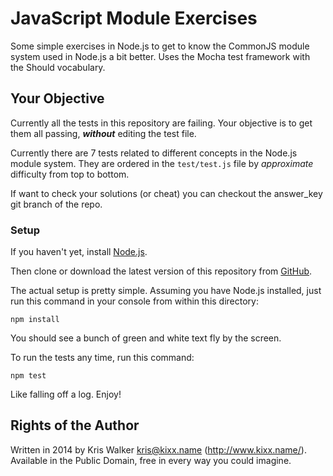 JavaScript Module Exercises
===========================
Some simple exercises in Node.js to get to know the CommonJS module system used in Node.js a bit better. Uses the Mocha test framework with the Should vocabulary.

Your Objective
--------------
Currently all the tests in this repository are failing. Your objective is to get them all passing, __*without*__ editing the test file.

Currently there are 7 tests related to different concepts in the Node.js module system. They are ordered in the `test/test.js` file by *approximate* difficulty from top to bottom.

If want to check your solutions (or cheat) you can checkout the answer_key git branch of the repo.

### Setup
If you haven't yet, install [Node.js](http://nodejs.org/).

Then clone or download the latest version of this repository from
[GitHub](https://github.com/kixxauth/js_modules_exercises).

The actual setup is pretty simple. Assuming you have Node.js installed, just run this command in your console from within this directory:

    npm install

You should see a bunch of green and white text fly by the screen.

To run the tests any time, run this command:

    npm test

Like falling off a log. Enjoy!

Rights of the Author
--------------------
Written in 2014 by Kris Walker <kris@kixx.name> (http://www.kixx.name/). Available in the Public Domain, free in every way you could imagine.

